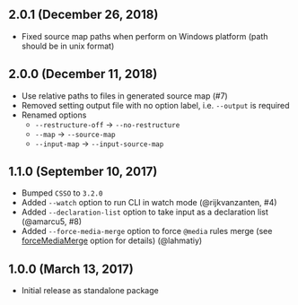## 2.0.1 (December 26, 2018)

- Fixed source map paths when perform on Windows platform (path should be in unix format)

## 2.0.0 (December 11, 2018)

- Use relative paths to files in generated source map (#7)
- Removed setting output file with no option label, i.e. `--output` is required
- Renamed options
    - `--restructure-off` → `--no-restructure`
    - `--map` → `--source-map`
    - `--input-map` → `--input-source-map`

## 1.1.0 (September 10, 2017)

- Bumped `CSSO` to `3.2.0`
- Added `--watch` option to run CLI in watch mode (@rijkvanzanten, #4)
- Added `--declaration-list` option to take input as a declaration list (@amarcu5, #8)
- Added `--force-media-merge` option to force `@media` rules merge (see [forceMediaMerge](https://github.com/css/csso#compressast-options) option for details) (@lahmatiy)

## 1.0.0 (March 13, 2017)

- Initial release as standalone package

